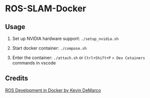 # ROS-SLAM-Docker

## Usage

1. Set up NVIDIA hardware support: `./setup_nvidia.sh`

2. Start docker container: `./compose.sh`

3. Enter the container: `./attach.sh` or `Ctrl+Shift+P` `> Dev Cotainers` commands in vscode

## Credits

[ROS Development in Docker by Kevin DeMarco](https://www.kevindemarco.com/ros/docker/docker-compose/robotics/programming/development/2022/12/28/ros-docker.html)
